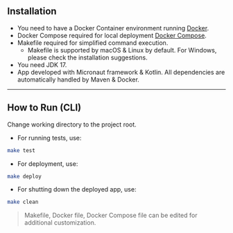 ## Installation

- You need to have a Docker Container environment running [Docker](https://docs.docker.com/engine/install/).
- Docker Compose required for local deployment [Docker Compose](https://docs.docker.com/compose/install/).
- Makefile required for simplified command execution.
    - Makefile is supported by macOS & Linux by default. For Windows, please check the installation suggestions.
- You need JDK 17.
- App developed with Micronaut framework & Kotlin. All dependencies are automatically handled by Maven & Docker.

---

## How to Run (CLI)

Change working directory to the project root.

* For running tests, use:

```bash
make test
```

* For deployment, use:

```bash
make deploy
```

* For shutting down the deployed app, use:

```bash
make clean
```

> Makefile, Docker file, Docker Compose file can be edited for additional customization.